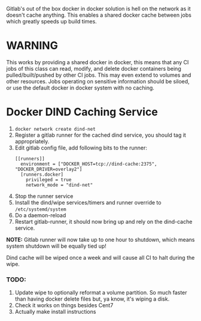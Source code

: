 Gitlab's out of the box docker in docker solution is hell on the network as it doesn't cache anything.
This enables a shared docker cache between jobs which greatly speeds up build times.


# WARNING
This works by providing a shared docker in docker, this means that any CI jobs of this class can read, modify, and delete docker containers being pulled/built/pushed by other CI jobs.
This may even extend to volumes and other resources.
Jobs operating on sensitive information should be siloed, or use the default docker in docker system with no caching.


# Docker DIND Caching Service

1. `docker network create dind-net`
1. Register a gitlab runner for the cached dind service, you should tag it appropriately.
1. Edit gitlab config file, add following bits to the runner:
    ```
    [[runners]]
      environment = ["DOCKER_HOST=tcp://dind-cache:2375", "DOCKER_DRIVER=overlay2"]
      [runners.docker]
        privileged = true
        network_mode = "dind-net"
    ```
1. Stop the runner service
1. Install the dind/wipe services/timers and runner override to `/etc/systemd/system`
3. Do a daemon-reload
4. Restart gitlab-runner, it should now bring up and rely on the dind-cache service.

**NOTE:** Gitlab runner will now take up to one hour to shutdown, which means system shutdown will be equally tied up!

Dind cache will be wiped once a week and will cause all CI to halt during the wipe.

### TODO:
1. Update wipe to optionally reformat a volume partition. So much faster than having docker delete files but, ya know, it's wiping a disk.
1. Check it works on things besides Cent7
1. Actually make install instructions
